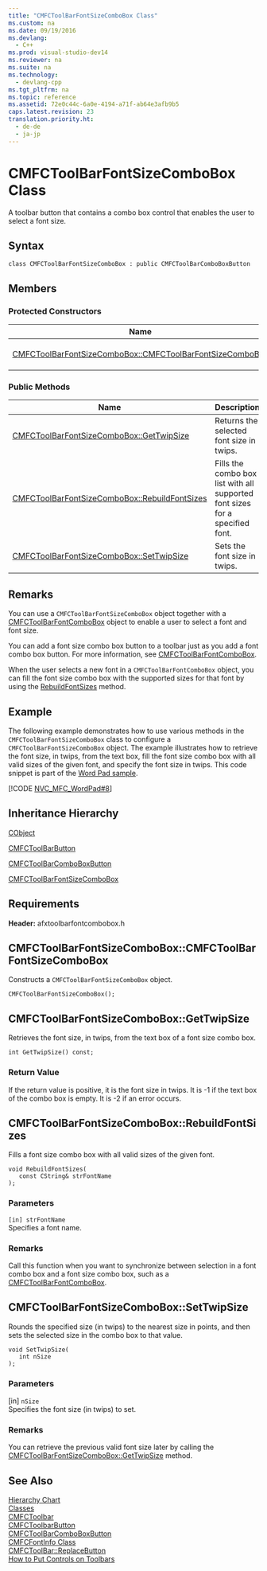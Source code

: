 ```yaml
---
title: "CMFCToolBarFontSizeComboBox Class"
ms.custom: na
ms.date: 09/19/2016
ms.devlang: 
  - C++
ms.prod: visual-studio-dev14
ms.reviewer: na
ms.suite: na
ms.technology: 
  - devlang-cpp
ms.tgt_pltfrm: na
ms.topic: reference
ms.assetid: 72e0c44c-6a0e-4194-a71f-ab64e3afb9b5
caps.latest.revision: 23
translation.priority.ht: 
  - de-de
  - ja-jp
---
```

# CMFCToolBarFontSizeComboBox Class
A toolbar button that contains a combo box control that enables the user to select a font size.  
  
## Syntax  
  
```  
class CMFCToolBarFontSizeComboBox : public CMFCToolBarComboBoxButton  
```  
  
## Members  
  
### Protected Constructors  
  
|Name|Description|  
|----------|-----------------|  
|[CMFCToolBarFontSizeComboBox::CMFCToolBarFontSizeComboBox](#cmfctoolbarfontsizecombobox__cmfctoolbarfontsizecombobox)|Constructs a `CMFCToolBarFontSizeComboBox` object.|  
  
### Public Methods  
  
|Name|Description|  
|----------|-----------------|  
|[CMFCToolBarFontSizeComboBox::GetTwipSize](#cmfctoolbarfontsizecombobox__gettwipsize)|Returns the selected font size in twips.|  
|[CMFCToolBarFontSizeComboBox::RebuildFontSizes](#cmfctoolbarfontsizecombobox__rebuildfontsizes)|Fills the combo box list with all supported font sizes for a specified font.|  
|[CMFCToolBarFontSizeComboBox::SetTwipSize](#cmfctoolbarfontsizecombobox__settwipsize)|Sets the font size in twips.|  
  
## Remarks  
 You can use a `CMFCToolBarFontSizeComboBox` object together with a [CMFCToolBarFontComboBox](../vs140/CMFCToolBarFontComboBox-Class.md) object to enable a user to select a font and font size.  
  
 You can add a font size combo box button to a toolbar just as you add a font combo box button. For more information, see [CMFCToolBarFontComboBox](../vs140/CMFCToolBarFontComboBox-Class.md).  
  
 When the user selects a new font in a `CMFCToolBarFontComboBox` object, you can fill the font size combo box with the supported sizes for that font by using the [RebuildFontSizes](#cmfctoolbarfontsizecombobox__rebuildfontsizes) method.  
  
## Example  
 The following example demonstrates how to use various methods in the `CMFCToolBarFontSizeComboBox` class to configure a `CMFCToolBarFontSizeComboBox` object. The example illustrates how to retrieve the font size, in twips, from the text box, fill the font size combo box with all valid sizes of the given font, and specify the font size in twips. This code snippet is part of the [Word Pad sample](../vs140/Visual-C---Samples.md).  
  
 [!CODE [NVC_MFC_WordPad#8](../CodeSnippet/VS_Snippets_Misc/NVC_MFC_WordPad#8)]  
  
## Inheritance Hierarchy  
 [CObject](../vs140/CObject-Class.md)  
  
 [CMFCToolBarButton](../vs140/CMFCToolBarButton-Class.md)  
  
 [CMFCToolBarComboBoxButton](../vs140/CMFCToolBarComboBoxButton-Class.md)  
  
 [CMFCToolBarFontSizeComboBox](../vs140/CMFCToolBarFontSizeComboBox-Class.md)  
  
## Requirements  
 **Header:** afxtoolbarfontcombobox.h  
  
##  <a name="cmfctoolbarfontsizecombobox__cmfctoolbarfontsizecombobox"></a>  CMFCToolBarFontSizeComboBox::CMFCToolBarFontSizeComboBox  
 Constructs a `CMFCToolBarFontSizeComboBox` object.  
  
```  
CMFCToolBarFontSizeComboBox();  
```  
  
##  <a name="cmfctoolbarfontsizecombobox__gettwipsize"></a>  CMFCToolBarFontSizeComboBox::GetTwipSize  
 Retrieves the font size, in twips, from the text box of a font size combo box.  
  
```  
int GetTwipSize() const;  
```  
  
### Return Value  
 If the return value is positive, it is the font size in twips. It is -1 if the text box of the combo box is empty. It is -2 if an error occurs.  
  
##  <a name="cmfctoolbarfontsizecombobox__rebuildfontsizes"></a>  CMFCToolBarFontSizeComboBox::RebuildFontSizes  
 Fills a font size combo box with all valid sizes of the given font.  
  
```  
void RebuildFontSizes(  
   const CString& strFontName   
);  
```  
  
### Parameters  
 `[in] strFontName`  
 Specifies a font name.  
  
### Remarks  
 Call this function when you want to synchronize between selection in a font combo box and a font size combo box, such as a [CMFCToolBarFontComboBox](../vs140/CMFCToolBarFontComboBox-Class.md).  
  
##  <a name="cmfctoolbarfontsizecombobox__settwipsize"></a>  CMFCToolBarFontSizeComboBox::SetTwipSize  
 Rounds the specified size (in twips) to the nearest size in points, and then sets the selected size in the combo box to that value.  
  
```  
void SetTwipSize(  
   int nSize   
);  
```  
  
### Parameters  
 [in]  `nSize`  
 Specifies the font size (in twips) to set.  
  
### Remarks  
 You can retrieve the previous valid font size later by calling the [CMFCToolBarFontSizeComboBox::GetTwipSize](#cmfctoolbarfontsizecombobox__gettwipsize) method.  
  
## See Also  
 [Hierarchy Chart](../vs140/Hierarchy-Chart.md)   
 [Classes](../vs140/MFC-Classes.md)   
 [CMFCToolbar](../Topic/CMFCToolBar%20Class.md)   
 [CMFCToolbarButton](../vs140/CMFCToolBarButton-Class.md)   
 [CMFCToolBarComboBoxButton](../vs140/CMFCToolBarComboBoxButton-Class.md)   
 [CMFCFontInfo Class](../vs140/CMFCFontInfo-Class.md)   
 [CMFCToolBar::ReplaceButton](../Topic/CMFCToolBar%20Class.md#cmfctoolbar__replacebutton)   
 [How to Put Controls on Toolbars](../vs140/Walkthrough--Putting-Controls-On-Toolbars.md)
